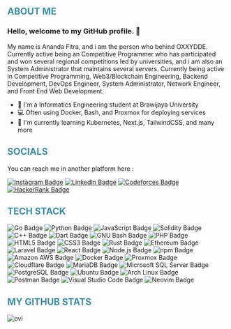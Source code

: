 <!-- ABOUT ME SECTION -->

**<h2 style="color:#3e8da3">ABOUT ME</h2>**
### **Hello, welcome to my GitHub profile. 👋**
My name is Ananda Fitra, and i am the person who behind OXXYDDE. Currently active being an Competitive Programmer who has participated and won several regional competitions led by universities, and i am also an System Administrator that maintains several servers. Currently being active in Competitive Programming, Web3/Blockchain Engineering, Backend Development, DevOps Engineer, System Administrator, Network Engineer, and Front End Web Development.
- 🔭 I'm a Informatics Engineering student at Brawijaya University
- 💻 Often using Docker, Bash, and Proxmox for deploying services
- 🌱 I'm currently learning Kubernetes, Next.js, TailwindCSS, and many more

<!-- SOCIAL SECTIONS -->
**<h2 style="color:#3e8da3">SOCIALS</h2>**
You can reach me in another platform here :

<a href="https://instagram.com/anandadfoxx">![Instagram Badge](https://img.shields.io/badge/Instagram-E4405F?logo=instagram&logoColor=fff&style=for-the-badge)</a>
<a href="https://www.linkedin.com/in/anandadfoxx/">![LinkedIn Badge](https://img.shields.io/badge/LinkedIn-0A66C2?logo=linkedin&logoColor=fff&style=for-the-badge)</a>
<a href="https://codeforces.com/profile/oxxfoxx">![Codeforces Badge](https://img.shields.io/badge/Codeforces-1F8ACB?logo=codeforces&logoColor=fff&style=for-the-badge)</a>
<a href="https://www.hackerrank.com/anandadfoxx">![HackerRank Badge](https://img.shields.io/badge/HackerRank-00EA64?logo=hackerrank&logoColor=000&style=for-the-badge)</a>

<!-- TECH STACK SECTIONS -->
**<h2 style="color:#3e8da3">TECH STACK</h2>**

![Go Badge](https://img.shields.io/badge/Go-00ADD8?logo=go&logoColor=fff&style=for-the-badge)
![Python Badge](https://img.shields.io/badge/Python-3776AB?logo=python&logoColor=fff&style=for-the-badge)
![JavaScript Badge](https://img.shields.io/badge/JavaScript-F7DF1E?logo=javascript&logoColor=000&style=for-the-badge)
![Solidity Badge](https://img.shields.io/badge/Solidity-363636?logo=solidity&logoColor=fff&style=for-the-badge)
![C++ Badge](https://img.shields.io/badge/C%2B%2B-00599C?logo=cplusplus&logoColor=fff&style=for-the-badge)
![Dart Badge](https://img.shields.io/badge/Dart-0175C2?logo=dart&logoColor=fff&style=for-the-badge)
![GNU Bash Badge](https://img.shields.io/badge/GNU%20Bash-4EAA25?logo=gnubash&logoColor=fff&style=for-the-badge)
![PHP Badge](https://img.shields.io/badge/PHP-777BB4?logo=php&logoColor=fff&style=for-the-badge)
![HTML5 Badge](https://img.shields.io/badge/HTML5-E34F26?logo=html5&logoColor=fff&style=for-the-badge)
![CSS3 Badge](https://img.shields.io/badge/CSS3-1572B6?logo=css3&logoColor=fff&style=for-the-badge)
![Rust Badge](https://img.shields.io/badge/Rust-000?logo=rust&logoColor=fff&style=for-the-badge)
![Ethereum Badge](https://img.shields.io/badge/Ethereum-3C3C3D?logo=ethereum&logoColor=fff&style=for-the-badge)
![Laravel Badge](https://img.shields.io/badge/Laravel-FF2D20?logo=laravel&logoColor=fff&style=for-the-badge)
![React Badge](https://img.shields.io/badge/React-61DAFB?logo=react&logoColor=000&style=for-the-badge)
![Node.js Badge](https://img.shields.io/badge/Node.js-393?logo=nodedotjs&logoColor=fff&style=for-the-badge)
![npm Badge](https://img.shields.io/badge/npm-CB3837?logo=npm&logoColor=fff&style=for-the-badge)
![Amazon AWS Badge](https://img.shields.io/badge/Amazon%20AWS-232F3E?logo=amazonaws&logoColor=fff&style=for-the-badge)
![Docker Badge](https://img.shields.io/badge/Docker-2496ED?logo=docker&logoColor=fff&style=for-the-badge)
![Proxmox Badge](https://img.shields.io/badge/Proxmox-E57000?logo=proxmox&logoColor=fff&style=for-the-badge)
![Cloudflare Badge](https://img.shields.io/badge/Cloudflare-F38020?logo=cloudflare&logoColor=fff&style=for-the-badge)
![MariaDB Badge](https://img.shields.io/badge/MariaDB-003545?logo=mariadb&logoColor=fff&style=for-the-badge)
![Microsoft SQL Server Badge](https://img.shields.io/badge/Microsoft%20SQL%20Server-CC2927?logo=microsoftsqlserver&logoColor=fff&style=for-the-badge)
![PostgreSQL Badge](https://img.shields.io/badge/PostgreSQL-4169E1?logo=postgresql&logoColor=fff&style=for-the-badge)
![Ubuntu Badge](https://img.shields.io/badge/Ubuntu-E95420?logo=ubuntu&logoColor=fff&style=for-the-badge)
![Arch Linux Badge](https://img.shields.io/badge/Arch%20Linux-1793D1?logo=archlinux&logoColor=fff&style=for-the-badge)
![Postman Badge](https://img.shields.io/badge/Postman-FF6C37?logo=postman&logoColor=fff&style=for-the-badge)
![Visual Studio Code Badge](https://img.shields.io/badge/Visual%20Studio%20Code-007ACC?logo=visualstudiocode&logoColor=fff&style=for-the-badge)
![Neovim Badge](https://img.shields.io/badge/Neovim-57A143?logo=neovim&logoColor=fff&style=for-the-badge)

<!-- GITHUB STATS SECTION -->

**<h2 style="color:#3e8da3">MY GITHUB STATS</h2>**
<img src="https://github-readme-stats.vercel.app/api/top-langs?username=oxxydde&show_icons=true&locale=en&layout=compact&theme=tokyonight" alt="ovi" />